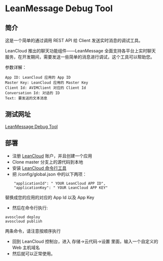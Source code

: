 # LeanMessage Debug Tool

## 简介
这是一个简单的通过调用 REST API 给 Client 发送实时消息的调试工具。

LeanCloud 推出的聊天功能组件——LeanMessage 全面支持各平台上实时聊天服务，在开发期间，需要发送一些简单的消息进行调试，这个工具可以帮助您。

参数详解：

```
App ID: LeanCloud 应用的 App ID
Master Key: LeanCloud 应用的 Master Key
Client Id: AVIMClient 对应的 Client Id 
Conversation Id: 对话的 ID
Text: 要发送的文本消息
```

## 测试网址
[LeanMessage Debug Tool](http://lmdt.avosapps.com/)

## 部署

* 注册 [LeanCloud](https://leancloud.cn) 账户，并且创建一个应用
* Clone master 分支上的源代码到本地
* 安装 [LeanCloud 命令行工具](https://www.npmjs.com/package/avoscloud-code)
* 把 /config/global.json 中的以下两项：

```
    "applicationId": " YOUR LeanCloud APP ID",
    "applicationKey": " YOUR LeanCloud APP KEY"
```
替换成您的应用的对应的 App Id 以及 App Key

* 然后在命令行执行:

```
avoscloud deploy
avoscloud publish
```
两条命令，请注意按顺序执行

* 回到 LeanCloud 控制台，进入 存储->云代码->设置 里面，输入一个自定义的 Web 主机域名
* 然后就可以正常使用。